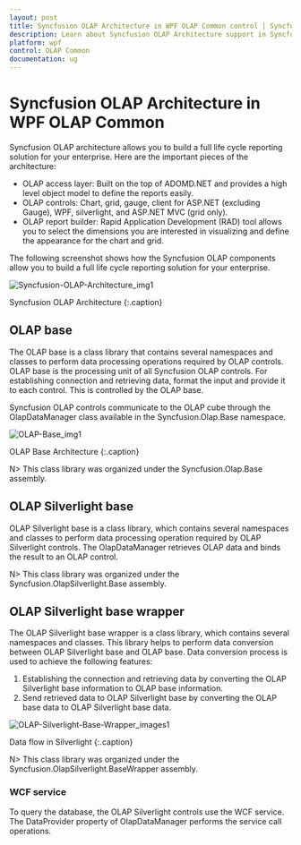 ```yaml
---
layout: post
title: Syncfusion OLAP Architecture in WPF OLAP Common control | Syncfusion
description: Learn about Syncfusion OLAP Architecture support in Syncfusion WPF OLAP Common control, its elements and more details.
platform: wpf
control: OLAP Common
documentation: ug
---
```


# Syncfusion OLAP Architecture in WPF OLAP Common

Syncfusion OLAP architecture allows you to build a full life cycle reporting solution for your enterprise. Here are the important pieces of the architecture:

* OLAP access layer: Built on the top of ADOMD.NET and provides a high level object model to define the reports easily.
* OLAP controls: Chart, grid, gauge, client for ASP.NET (excluding Gauge), WPF, silverlight, and ASP.NET MVC (grid only).
* OLAP report builder: Rapid Application Development (RAD) tool allows you to select the dimensions you are interested in visualizing and define the appearance for the chart and grid.



The following screenshot shows how the Syncfusion OLAP components allow you to build a full life cycle reporting solution for your enterprise.





![Syncfusion-OLAP-Architecture_img1](Syncfusion-OLAP-Architecture_images/Syncfusion-OLAP-Architecture_img1.jpeg)





Syncfusion OLAP Architecture
{:.caption}

## OLAP base

The OLAP base is a class library that contains several namespaces and classes to perform data processing operations required by OLAP controls. OLAP base is the processing unit of all Syncfusion OLAP controls. For establishing connection and retrieving data, format the input and provide it to each control. This is controlled by the OLAP base.

Syncfusion OLAP controls communicate to the OLAP cube through the OlapDataManager class available in the Syncfusion.Olap.Base namespace.



![OLAP-Base_img1](OLAP-Base_images/OLAP-Base_img1.png)





OLAP Base Architecture
{:.caption}



N> This class library was organized under the Syncfusion.Olap.Base assembly.


## OLAP Silverlight base

OLAP Silverlight base is a class library, which contains several namespaces and classes to perform data processing operation required by OLAP Silverlight controls. The OlapDataManager retrieves OLAP data and binds the result to an OLAP control.

N> This class library was organized under the Syncfusion.OlapSilverlight.Base assembly.


## OLAP Silverlight base wrapper

The OLAP Silverlight base wrapper is a class library, which contains several namespaces and classes. This library helps to perform data conversion between OLAP Silverlight base and OLAP base. Data conversion process is used to achieve the following features:

1. Establishing the connection and retrieving data by converting the OLAP Silverlight base information to OLAP base information.
2. Send retrieved data to OLAP Silverlight base by converting the OLAP base data to OLAP Silverlight base data.





![OLAP-Silverlight-Base-Wrapper_images1](OLAP-Silverlight-Base-Wrapper_images/OLAP-Silverlight-Base-Wrapper_img1.png)





Data flow in Silverlight
{:.caption}



N> This class library was organized under the Syncfusion.OlapSilverlight.BaseWrapper assembly.

### WCF service

To query the database, the OLAP Silverlight controls use the WCF service. The DataProvider property of OlapDataManager performs the service call operations.
